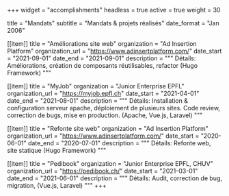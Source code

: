 +++
widget = "accomplishments"
headless = true
active = true
weight = 30

title = "Mandats"
subtitle = "Mandats & projets réalisés"
date_format = "Jan 2006"

[[item]]
  title = "Améliorations site web"
  organization = "Ad Insertion Platform"
  organization_url = "https://www.adinsertplatform.com/"
  date_start = "2021-09-01"
  date_end = "2021-09-01"
  description = """
  Détails:
   Améliorations, création de composants réutilisables, refactor (Hugo Framework)
  """

[[item]]
  title = "MyJob"
  organization = "Junior Enterprise EPFL"
  organization_url = "https://myjob.epfl.ch"
  date_start = "2021-04-01"
  date_end = "2021-08-01"
  description = """
  Détails:
   Installation & configuration serveur apache, déploiement de plusieurs sites.
   Code review, correction de bugs, mise en production. (Apache, Vue.js, Laravel)
  """

[[item]]
  title = "Refonte site web"
  organization = "Ad Insertion Platform"
  organization_url = "https://www.adinsertplatform.com/"
  date_start = "2020-06-01"
  date_end = "2020-07-01"
  description = """
  Détails:
   Refonte web, site statique (Hugo Framework)
  """

[[item]]
  title = "Pedibook"
  organization = "Junior Enterprise EPFL, CHUV"
  organization_url = "https://pedibook.ch/"
  date_start = "2021-03-01"
  date_end = "2021-06-01"
  description = """
  Détails:
   Audit, correction de bug, migration, (Vue.js, Laravel)
  """
+++
